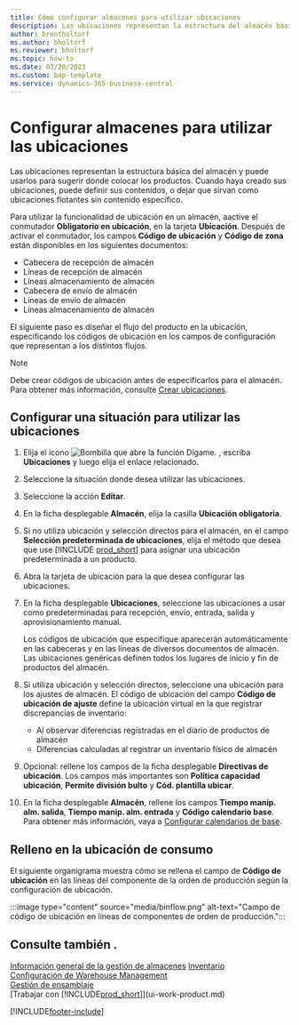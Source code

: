 ```yaml
---
title: Cómo configurar almacenes para utilizar ubicaciones
description: Las ubicaciones representan la estructura del almacén básico y se utilizan para realizar sugerencias sobre la colocación de los artículos.
author: brentholtorf
ms.author: bholtorf
ms.reviewer: bholtorf
ms.topic: how-to
ms.date: 03/28/2023
ms.custom: bap-template
ms.service: dynamics-365-business-central
---
```


# Configurar almacenes para utilizar las ubicaciones

Las ubicaciones representan la estructura básica del almacén y puede usarlos para sugerir dónde colocar los productos. Cuando haya creado sus ubicaciones, puede definir sus contenidos, o dejar que sirvan como ubicaciones flotantes sin contenido específico.

Para utilizar la funcionalidad de ubicación en un almacén, aactive el conmutador **Obligatorio en ubicación**, en la tarjeta **Ubicación**. Después de activar el conmutador, los campos **Código de ubicación** y **Código de zona** están disponibles en los siguientes documentos:

* Cabecera de recepción de almacén
* Líneas de recepción de almacén
* Líneas almacenamiento de almacén
* Cabecera de envío de almacén
* Líneas de envío de almacén
* Líneas almacenamiento de almacén

El siguiente paso es diseñar el flujo del producto en la ubicación, especificando los códigos de ubicación en los campos de configuración que representan a los distintos flujos.  

> [!NOTE]  
> Debe crear códigos de ubicación antes de especificarlos para el almacén. Para obtener más información, consulte [Crear ubicaciones](warehouse-how-to-create-individual-bins.md).  

## Configurar una situación para utilizar las ubicaciones

1. Elija el icono ![Bombilla que abre la función Dígame.](media/ui-search/search_small.png "Dígame qué desea hacer") , escriba **Ubicaciones** y luego elija el enlace relacionado.  
2. Seleccione la situación donde desea utilizar las ubicaciones.  
3. Seleccione la acción **Editar**.  
4. En la ficha desplegable **Almacén**, elija la casilla **Ubicación obligatoria**.  
5. Si no utiliza ubicación y selección directos para el almacén, en el campo **Selección predeterminada de ubicaciones**, elija el método que desea que use [!INCLUDE [prod_short](includes/prod_short.md)] para asignar una ubicación predeterminada a un producto.  
6. Abra la tarjeta de ubicación para la que desea configurar las ubicaciones.
7. En la ficha desplegable **Ubicaciones**, seleccione las ubicaciones a usar como predeterminadas para recepción, envío, entrada, salida y aprovisionamiento manual.  

    Los códigos de ubicación que especifique aparecerán automáticamente en las cabeceras y en las líneas de diversos documentos de almacén. Las ubicaciones genéricas definen todos los lugares de inicio y fin de productos del almacén.  
8. Si utiliza ubicación y selección directos, seleccione una ubicación para los ajustes de almacén. El código de ubicación del campo **Código de ubicación de ajuste** define la ubicación virtual en la que registrar discrepancias de inventario:

    * Al observar diferencias registradas en el diario de productos de almacén
    * Diferencias calculadas al registrar un inventario físico de almacén  
9. Opcional: rellene los campos de la ficha desplegable **Directivas de ubicación**. Los campos más importantes son **Política capacidad ubicación**, **Permite división bulto** y **Cód. plantilla ubicar**.  
10. En la ficha desplegable **Almacén**, rellene los campos **Tiempo manip. alm. salida**, **Tiempo manip. alm. entrada** y **Código calendario base**. Para obtener más información, vaya a [Configurar calendarios de base](across-how-to-assign-base-calendars.md).

## Relleno en la ubicación de consumo

El siguiente organigrama muestra cómo se rellena el campo de **Código de ubicación** en las líneas del componente de la orden de producción según la configuración de ubicación.

:::image type="content" source="media/binflow.png" alt-text="Campo de código de ubicación en líneas de componentes de orden de producción.":::

## Consulte también .

[Información general de la gestión de almacenes](design-details-warehouse-management.md)
[Inventario](inventory-manage-inventory.md)  
[Configuración de Warehouse Management](warehouse-setup-warehouse.md)  
[Gestión de ensamblaje](assembly-assemble-items.md)  
[Trabajar con [!INCLUDE[prod_short](includes/prod_short.md)]](ui-work-product.md)

[!INCLUDE[footer-include](includes/footer-banner.md)]
